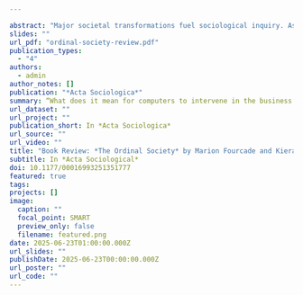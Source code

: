 ```yaml
---

abstract: "Major societal transformations fuel sociological inquiry. As industrial capitalism displaced feudal economies, for instance, early theorists sought to understand the new forms of authority, labor, inequality, and social cohesion that emerged in its wake. We may now be living through another such transformation—one driven not by industrial production or bureaucratic governance, but by data, metrics, and algorithmic systems. *The Ordinal Society* builds on—and in key ways redirects—Shoshana Zuboff's (2019) claim that we are witnessing the rise of a new economic formation: surveillance capitalism, in which human experience is mined as “behavioral surplus” and turned into data to predict and shape behavior, and to generate profits. But where Zuboff focuses on extraction and surveillance, *The Ordinal Society* asks what comes next: how that data is used to classify, rank, and sort people in ways that structure access to opportunity and power."
slides: ""
url_pdf: "ordinal-society-review.pdf"
publication_types:
  - "4"
authors:
  - admin
author_notes: []
publication: "*Acta Sociologica*"
summary: “What does it mean for computers to intervene in the business of seeing and organizing society?” The answer to this question in now more important than ever.
url_dataset: ""
url_project: ""
publication_short: In *Acta Sociologica*
url_source: ""
url_video: ""
title: "Book Review: *The Ordinal Society* by Marion Fourcade and Kieran Healy"
subtitle: In *Acta Sociological*
doi: 10.1177/00016993251351777
featured: true
tags:
projects: []
image:
  caption: ""
  focal_point: SMART
  preview_only: false
  filename: featured.png
date: 2025-06-23T01:00:00.000Z
url_slides: ""
publishDate: 2025-06-23T00:00:00.000Z
url_poster: ""
url_code: ""
---
```


